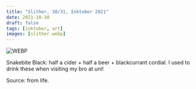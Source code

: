 ```yaml
---
title: "Slither, 30/31, Inktober 2021"
date: 2021-10-30
draft: false
tags: [inktober, art]
images: [slither.webp]
---
```


![WEBP](slither.webp "Image")

Snakebite Black: half a cider + half a beer + blackcurrant cordial. I used to drink these when visiting my bro at uni!

Source: from life.
